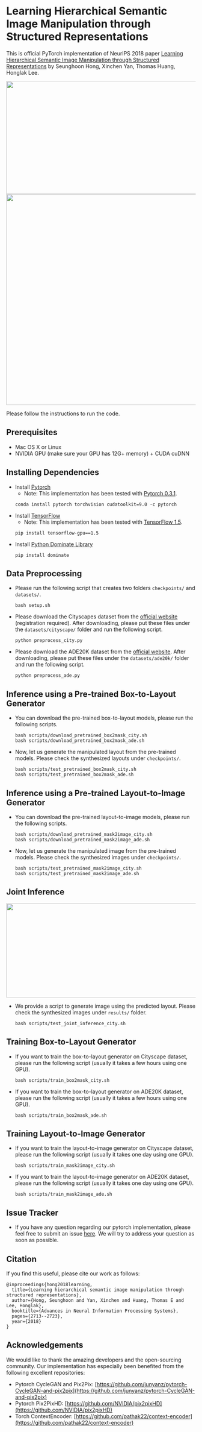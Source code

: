 # Learning Hierarchical Semantic Image Manipulation through Structured Representations

This is official PyTorch implementation of NeurIPS 2018 paper [Learning Hierarchical Semantic Image Manipulation through Structured Representations](https://arxiv.org/abs/1808.07535) by Seunghoon Hong, Xinchen Yan, Thomas Huang, Honglak Lee.

<img src="https://aa501f67-a-62cb3a1a-s-sites.googlegroups.com/site/hierarchicalimagemanipulation/home/Figure_intro_horizontal.png" width="800px" height="300px"/>

<img src="https://sites.google.com/site/hierarchicalimagemanipulation/home/NeurIPS18_demo_3.gif?attredirects=0" width="800px" height="560px"/>

Please follow the instructions to run the code.

## Prerequisites
* Mac OS X or Linux
* NVIDIA GPU (make sure your GPU has 12G+ memory) + CUDA cuDNN

## Installing Dependencies
* Install [Pytorch](https://pytorch.org/)
  * Note: This implementation has been tested with [Pytorch 0.3.1](https://pytorch.org/get-started/previous-versions/).
  ```
  conda install pytorch torchvision cudatoolkit=9.0 -c pytorch
  ```
* Install [TensorFlow](https://www.tensorflow.org/)
  * Note: This implementation has been tested with [TensorFlow 1.5](https://www.tensorflow.org/versions).
  ```
  pip install tensorflow-gpu==1.5
  ```
* Install [Python Dominate Library](https://pypi.org/project/dominate/)
  ```
  pip install dominate
  ```

## Data Preprocessing
* Please run the following script that creates two folders ```checkpoints/``` and ```datasets/```.
  ```
  bash setup.sh
  ```
* Please download the Cityscapes dataset from the [official website](https://www.cityscapes-dataset.com/) (registration required). After downloading, please put these files under the ```datasets/cityscape/``` folder and run the following script.
  ```
  python preprocess_city.py
  ```

* Please download the ADE20K dataset from the [official website](http://groups.csail.mit.edu/vision/datasets/ADE20K/). After downloading, please put these files under the ```datasets/ade20k/``` folder and run the following script.
  ```
  python preprocess_ade.py
  ```

## Inference using a Pre-trained Box-to-Layout Generator
* You can download the pre-trained box-to-layout models, please run the following scripts.
  ```
  bash scripts/download_pretrained_box2mask_city.sh
  bash scripts/download_pretrained_box2mask_ade.sh
  ```
* Now, let us generate the manipulated layout from the pre-trained models. Please check the synthesized layouts under ```checkpoints/```.
  ```
  bash scripts/test_pretrained_box2mask_city.sh
  bash scripts/test_pretrained_box2mask_ade.sh
  ```

## Inference using a Pre-trained Layout-to-Image Generator
* You can download the pre-trained layout-to-image models, please run the following scripts.
  ```
  bash scripts/download_pretrained_mask2image_city.sh
  bash scripts/download_pretrained_mask2image_ade.sh
  ```
* Now, let us generate the manipulated image from the pre-trained models. Please check the synthesized images under ```checkpoints/```.
  ```
  bash scripts/test_pretrained_mask2image_city.sh
  bash scripts/test_pretrained_mask2image_ade.sh
  ```

## Joint Inference
<img src="https://aa501f67-a-62cb3a1a-s-sites.googlegroups.com/site/hierarchicalimagemanipulation/home/Figure_adaptive_generation_selected_7cols_bbox.png" width="800px" height="250px"/>

* We provide a script to generate image using the predicted layout. Please check the synthesized images under ```results/``` folder.
  ```
  bash scripts/test_joint_inference_city.sh
  ```

## Training Box-to-Layout Generator
* If you want to train the box-to-layout generator on Cityscape dataset, please run the following script (usually it takes a few hours using one GPU).
  ```
  bash scripts/train_box2mask_city.sh
  ```
* If you want to train the box-to-layout generator on ADE20K dataset, please run the following script (usually it takes a few hours using one GPU).
  ```
  bash scripts/train_box2mask_ade.sh
  ```

## Training Layout-to-Image Generator
* If you want to train the layout-to-image generator on Cityscape dataset, please run the following script (usually it takes one day using one GPU).
  ```
  bash scripts/train_mask2image_city.sh
  ```
* If you want to train the layout-to-image generator on ADE20K dataset, please run the following script (usually it takes one day using one GPU).
  ```
  bash scripts/train_mask2image_ade.sh
  ```

## Issue Tracker
* If you have any question regarding our pytorch implementation, please feel free to submit an issue [here](https://github.com/xcyan/neurips18_hierchical_image_manipulation/issues). We will try to address your question as soon as possible. 

## Citation
If you find this useful, please cite our work as follows:
```
@inproceedings{hong2018learning,
  title={Learning hierarchical semantic image manipulation through structured representations},
  author={Hong, Seunghoon and Yan, Xinchen and Huang, Thomas E and Lee, Honglak},
  booktitle={Advances in Neural Information Processing Systems},
  pages={2713--2723},
  year={2018}
}
```

## Acknowledgements
We would like to thank the amazing developers and the open-sourcing community. Our implementation has especially been benefited from the following excellent repositories:
* Pytorch CycleGAN and Pix2Pix: [https://github.com/junyanz/pytorch-CycleGAN-and-pix2pix](https://github.com/junyanz/pytorch-CycleGAN-and-pix2pix)
* Pytorch Pix2PixHD: [https://github.com/NVIDIA/pix2pixHD](https://github.com/NVIDIA/pix2pixHD)
* Torch ContextEncoder: [https://github.com/pathak22/context-encoder](https://github.com/pathak22/context-encoder)

